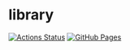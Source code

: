 # library
[![Actions Status](https://github.com/RenFukatsu/library/workflows/verify/badge.svg)](https://github.com/RenFukatsu/library/actions) 
 [![GitHub Pages](https://img.shields.io/static/v1?label=GitHub+Pages&message=+&color=brightgreen&logo=github)](https://RenFukatsu.github.io/library/) 